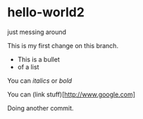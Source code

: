 # hello-world2
just messing around

This is my first change on this branch.

- This is a bullet
- of a list

You can _italics_ or *bold*

You can (link stuff)[http://www.google.com]

Doing another commit.
